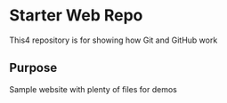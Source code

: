 # Starter Web Repo

This4 repository is for showing how Git and GitHub work

## Purpose

Sample website with plenty of files for demos
